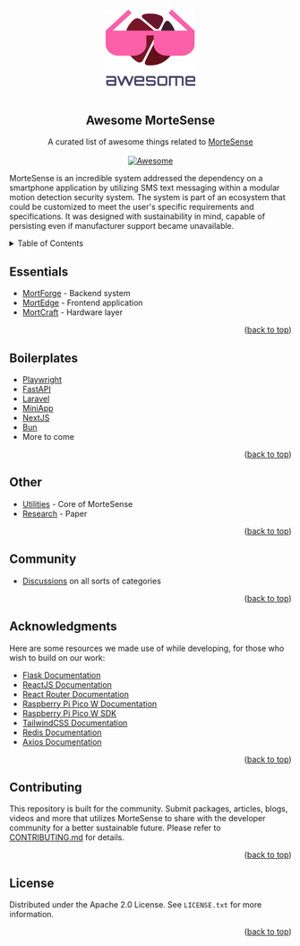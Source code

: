 <a name="readme-top"></a>

<p align="center">
  <br>
  <img width="160" src="./awesome-mortesense.png" alt="logo of awesome-mortesense repository">
  <br>
  <br>
</p>

<h2 align='center'>Awesome MorteSense</h2>

<p align='center'>
A curated list of awesome things related to <a href='https://github.com/MorteSense'>MorteSense</a>
<br><br>

<a href='https://github.com/sindresorhus/awesome'>
<img src='https://cdn.rawgit.com/sindresorhus/awesome/d7305f38d29fed78fa85652e3a63e154dd8e8829/media/badge.svg' alt='Awesome'>
</a>
</p>

MorteSense is an incredible system addressed the dependency on a smartphone application by utilizing SMS text messaging within a modular motion detection security system. The system is part of an ecosystem that could be customized to meet the user's specific requirements and specifications. It was designed with sustainability in mind, capable of persisting even if manufacturer support became unavailable.

<!-- TABLE OF CONTENTS -->
<details>
  <summary>Table of Contents</summary>
  <ol>
    <li><a href="#essentials">Essentials</a>
      <ul>
        <li><a href="#nextjs">Templates</a></li>
      </ul>
    </li>
    <li><a href="#boilerplates">Boilerplates</a>
      <ul>
        <li><a href="#list">List</a></li>
      </ul>
    </li>
    <li><a href="#boilerplates">Other</a>
      <ul>
        <li><a href="#utilities">Utilities</a></li>
        <li><a href="#research">Research</a></li>
      </ul>
    </li>
    <li><a href="#community">Community</a></li>
    <li><a href="#acknowledgements">Acknowledgements</a></li>
    <li><a href="#contributing">Contributing</a></li>
    <li><a href="#license">License</a></li>
  </ol>
</details>

## Essentials
- [MortForge](https://github.com/MorteSense/mortforge) - Backend system  
- [MortEdge](https://github.com/MorteSense/mortedge) - Frontend application 
- [MortCraft](https://github.com/MorteSense/mortcraft) - Hardware layer 

<p align="right">(<a href="#readme-top">back to top</a>)</p>

## Boilerplates
- [Playwright](https://github.com/BuildFrom/Playwright)
- [FastAPI](https://github.com/BuildFrom/FastAPI)
- [Laravel](https://github.com/BuildFrom/Laravel)
- [MiniApp](https://github.com/BuildFrom/MiniApp)
- [NextJS](https://github.com/BuildFrom/NextJS)
- [Bun](https://github.com/BuildFrom/Bun)
- More to come

<p align="right">(<a href="#readme-top">back to top</a>)</p>

## Other

- [Utilities](https://github.com/MorteSense/mortutils) - Core of MorteSense
- [Research](https://github.com/MorteSense/mortdocs) - Paper

<p align="right">(<a href="#readme-top">back to top</a>)</p>

## Community

- [Discussions](https://github.com/orgs/MorteSense/discussions) on all sorts of categories

<p align="right">(<a href="#readme-top">back to top</a>)</p>

## Acknowledgments

Here are some resources we made use of while developing, for those who wish to build on our work:

- [Flask Documentation](https://flask.palletsprojects.com/)
- [ReactJS Documentation](https://reactjs.org/)
- [React Router Documentation](https://reactrouter.com/)
- [Raspberry Pi Pico W Documentation](https://www.raspberrypi.org/documentation/pico/)
- [Raspberry Pi Pico W SDK](https://github.com/raspberrypi/pico-sdk/)
- [TailwindCSS Documentation](https://tailwindcss.com/docs)
- [Redis Documentation](https://redis.io/documentation)
- [Axios Documentation](https://axios-http.com/docs/intro)

<p align="right">(<a href="#readme-top">back to top</a>)</p>

## Contributing

This repository is built for the community. Submit packages, articles, blogs, videos and more that utilizes MorteSense to share with the developer community for a better sustainable future. Please refer to [CONTRIBUTING.md](/CONTRIBUTING.md) for details.

<p align="right">(<a href="#readme-top">back to top</a>)</p>

## License

Distributed under the Apache 2.0 License. See `LICENSE.txt` for more information.

<p align="right">(<a href="#readme-top">back to top</a>)</p>

